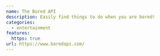 ```yaml
---
name: The Bored API
description: Easily find things to do when you are bored!
categories:
  - entertainment
features:
  https: true
url: https://www.boredapi.com/
---
```

